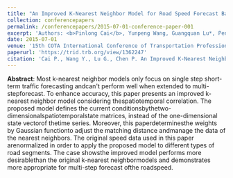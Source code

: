 ```yaml
---
title: "An Improved K-Nearest Neighbor Model for Road Speed Forecast Based On Spatiotemporal Correlation"
collection: conferencepapers
permalink: /conferencepapers/2015-07-01-conference-paper-001
excerpt: 'Authors: <b>Pinlong Cai</b>, Yunpeng Wang, Guangquan Lu*, Peng Chen'
date: 2015-07-01
venue: '15th COTA International Conference of Transportation Professionals'
paperurl: 'https://trid.trb.org/view/1362247'
citation: 'Cai P., Wang Y., Lu G., Chen P. An Improved K-Nearest Neighbor Model for Road Speed Forecast Based On Spatiotemporal Correlation. 15th COTA International Conference of Transportation Professionals, 2015.'
---
```



**Abstract**: Most k-nearest neighbor models only focus on single step short-term traffic forecasting andcan't perform well when extended to multi-stepforecast. To enhance accuracy, this paper presents an improved k-nearest neighbor model considering thespatiotemporal correlation. The proposed model defines the current conditionsbythetwo-dimensionalspatiotemporalstate matrices, instead of the one-dimensional state vectorof thetime series. Moreover, this paperdeterminesthe weights by Gaussian functionto adjust the matching distance andmanage the data of the nearest neighbors. The original speed data used in this paper arenormalized in order to apply the proposed model to different types of road segments. The case showsthe improved model performs more desirablethan the original k-nearest neighbormodels and demonstrates more appropriate for multi-step forecast ofthe roadspeed.
